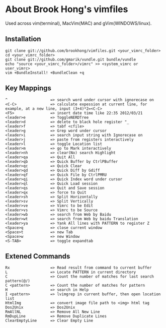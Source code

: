 # About Brook Hong's vimfiles

Used across vim(terminal), MacVim(MAC) and gVim(WINDOWS/linux).

## Installation

    git clone git://github.com/brookhong/vimfiles.git <your_vimrc_folder>
    cd <your_vimrc_folder>
    git clone git://github.com/gmarik/vundle.git bundle/vundle
    echo "source <your_vimrc_folder>/vimrc" >> <system_vimrc or user_vimrc>
    vim +BundleInstall! +BundleClean +q

## Key Mappings

    ^                   => search word under cursor with ignorecase on
    <C-C>               => calculate expession at current line, for example, at a new line, input (3+4)*2=<C-C>
    <F5>                => insert date time like 22:35 2012/03/21
    <leader>e           => ToggleNERDTree
    <leader>d           => delete to black hole register "_
    <leader>f           => tabf <cfile>
    <leader>g           => Grep word under cursor
    <leader>i           => search input string with Ignorecase on
    <leader>j           => paste from registers interactively
    <leader>l           => toggle Location list
    <leader>m           => go to Mark interactively
    <leader>nh          => clear(No) search Highlight
    <leader>qa          => Quit All
    <leader>qb          => Quick Buffer by CtrlPBuffer
    <leader>qc          => Quick Clear
    <leader>qd          => Quick Diff by Gdiff
    <leader>qf          => Quick File by CtrlPMRU
    <leader>qi          => Quick Index word under cursor
    <leader>ql          => Quick Load session
    <leader>qs          => Quit and Save session
    <leader>qx          => force to Quit
    <leader>sh          => Split Horizontally
    <leader>sv          => Split Vertically
    <leader>ve          => Vimrc to be Edit
    <leader>vs          => Vimrc to be Source
    <leader>wb          => search from Web by Baidu
    <leader>wt          => search from Web by baidu Translation
    <leader>ya          => Yank All lines with PATTERN to register Z
    <Space>q            => close current window
    <Space>t            => new Tab
    <Space>w            => new Window
    <S-TAB>             => toggle expandtab

## Extened Commands

    Rx                  => Read result from command to current buffer
    L                   => Locate PATTERN in current directory
    C                   => Count the number of matches for last search pattern(@/)
    C <pattern>         => Count the number of matches for pattern
    H                   => search in Help
    I <pattern>         => lvimgrep in current buffer, then open location list
    HtmlImg             => convert image file path to <img> html tag
    Dos2Unix            => Dos2Unix
    RmAllNL             => Remove All New Line
    RmDupLine           => Remove Duplicate Lines
    ClearEmptyLine      => Clear Empty Line

